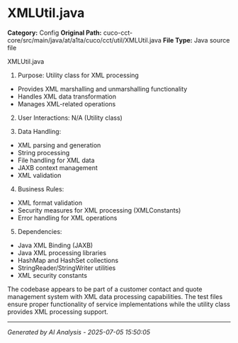 # XMLUtil.java

**Category:** Config
**Original Path:** cuco-cct-core/src/main/java/at/a1ta/cuco/cct/util/XMLUtil.java
**File Type:** Java source file

XMLUtil.java
1. Purpose: Utility class for XML processing
- Provides XML marshalling and unmarshalling functionality
- Handles XML data transformation
- Manages XML-related operations

2. User Interactions: N/A (Utility class)

3. Data Handling:
- XML parsing and generation
- String processing
- File handling for XML data
- JAXB context management
- XML validation

4. Business Rules:
- XML format validation
- Security measures for XML processing (XMLConstants)
- Error handling for XML operations

5. Dependencies:
- Java XML Binding (JAXB)
- Java XML processing libraries
- HashMap and HashSet collections
- StringReader/StringWriter utilities
- XML security constants

The codebase appears to be part of a customer contact and quote management system with XML data processing capabilities. The test files ensure proper functionality of service implementations while the utility class provides XML processing support.

---
*Generated by AI Analysis - 2025-07-05 15:50:05*
